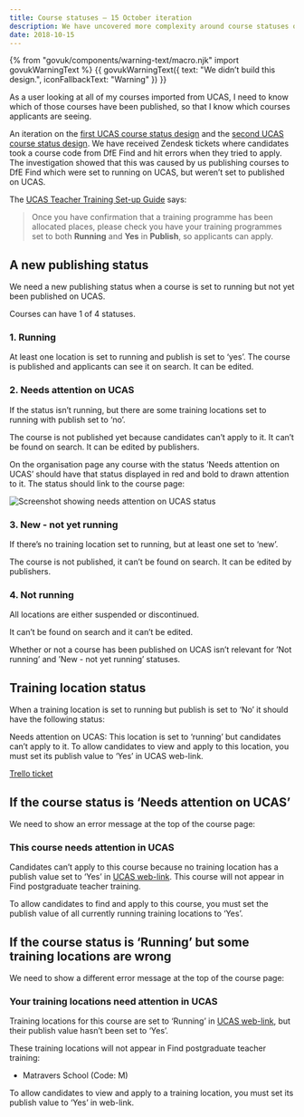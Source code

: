 ```yaml
---
title: Course statuses – 15 October iteration
description: We have uncovered more complexity around course statuses on UCAS.
date: 2018-10-15
---
```


{% from "govuk/components/warning-text/macro.njk" import govukWarningText %}
{{ govukWarningText({ text: "We didn’t build this design.", iconFallbackText: "Warning" }) }}

As a user looking at all of my courses imported from UCAS, I need to know which of those courses have been published, so that I know which courses applicants are seeing.

An iteration on the [first UCAS course status design](/publish-teacher-training-courses/ucas-course-status) and the [second UCAS course status design](/publish-teacher-training-courses/course-not-running). We have received Zendesk tickets where candidates took a course code from DfE Find and hit errors when they tried to apply. The investigation showed that this was caused by us publishing courses to DfE Find which were set to running on UCAS, but weren’t set to published on UCAS.

The [UCAS Teacher Training Set-up Guide](https://www.ucas.com/file/115581/download?token=mv-G6P53) says:

> Once you have confirmation that a training programme has been allocated places, please check you have your training programmes set to both **Running** and **Yes** in **Publish**, so applicants can apply.

## A new publishing status

We need a new publishing status when a course is set to running but not yet been published on UCAS.

Courses can have 1 of 4 statuses.

### 1\. Running

At least one location is set to running and publish is set to ‘yes’. The course is published and applicants can see it on search. It can be edited.

### 2\. Needs attention on UCAS

If the status isn’t running, but there are some training locations set to running with publish set to ‘no’.

The course is not published yet because candidates can’t apply to it. It can’t be found on search. It can be edited by publishers.

On the organisation page any course with the status ‘Needs attention on UCAS’ should have that status displayed in red and bold to drawn attention to it. The status should link to the course page:

![Screenshot showing needs attention on UCAS status](/publish-teacher-training-courses/needs-attention-status.png)

### 3\. New - not yet running

If there’s no training location set to running, but at least one set to ‘new’.

The course is not published, it can’t be found on search. It can be edited by publishers.

### 4\. Not running

All locations are either suspended or discontinued.

It can’t be found on search and it can’t be edited.

Whether or not a course has been published on UCAS isn’t relevant for ’Not running’ and ’New - not yet running’ statuses.

## Training location status

When a training location is set to running but publish is set to ‘No’ it should have the following status:

Needs attention on UCAS: This location is set to ‘running’ but candidates can’t apply to it. To allow candidates to view and apply to this location, you must set its publish value to ‘Yes’ in UCAS web-link.

[Trello ticket](https://trello.com/c/sXUxUwyL/479-ucas-unpublished-courses-appearing-on-search-showing-incorrectly-on-publish)

## If the course status is ‘Needs attention on UCAS’

We need to show an error message at the top of the course page:

### This course needs attention in UCAS

Candidates can’t apply to this course because no training location has a publish value set to ‘Yes’ in [UCAS web-link](https://www.ucas.com/sign-web-link). This course will not appear in Find postgraduate teacher training.

To allow candidates to find and apply to this course, you must set the publish value of all currently running training locations to ‘Yes’.

## If the course status is ‘Running’ but some training locations are wrong

We need to show a different error message at the top of the course page:

### Your training locations need attention in UCAS

Training locations for this course are set to ‘Running’ in [UCAS web-link](https://www.ucas.com/sign-web-link), but their publish value hasn’t been set to ‘Yes’.

These training locations will not appear in Find postgraduate teacher training:

* Matravers School (Code: M)

To allow candidates to view and apply to a training location, you must set its publish value to ‘Yes’ in web-link.
